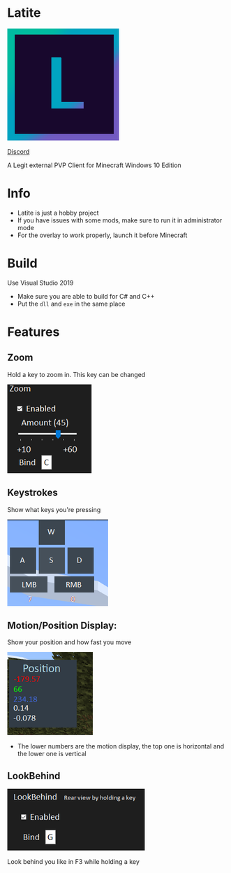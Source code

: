 # Latite
 ![Latite Logo](/images/LatiteClient.png)

 [Discord](https://discord.com/invite/DfYUSJspcn)

 A Legit external PVP Client for Minecraft Windows 10 Edition
 
# Info
- Latite is just a hobby project
- If you have issues with some mods, make sure to run it in administrator mode
- For the overlay to work properly, launch it before Minecraft
# Build
Use Visual Studio 2019 
- Make sure you are able to build for C# and C++
- Put the `dll` and `exe` in the same place
# Features

## Zoom
Hold a key to zoom in. This key can be changed

 ![Zoom settings](/images/zoom-settings.png)

## Keystrokes
Show what keys you're pressing

 ![Key strokes](/images/keystrokes.png)

## Motion/Position Display:
Show your position and how fast you move

 ![Position display](/images/position.png)

- The lower numbers are the motion display, the top one is horizontal and the lower one is vertical

## LookBehind
 ![Look behind settings](/images/lookbehind-settings.png)

Look behind you like in F3 while holding a key